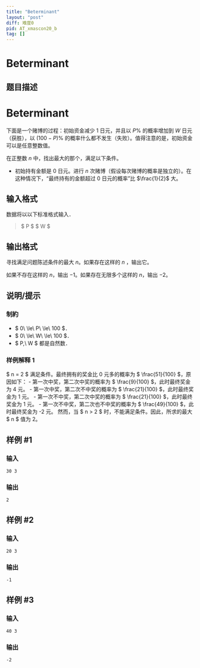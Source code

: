 ```yaml
---
title: "Beterminant"
layout: "post"
diff: 难度0
pid: AT_xmascon20_b
tag: []
---
```


# Beterminant

## 题目描述

# Beterminant


下面是一个赌博的过程：初始资金减少 $1$ 日元，并且以 $P$% 的概率增加到 $W$ 日元（获胜），以 $(100 - P)$% 的概率什么都不发生（失败）。值得注意的是，初始资金可以是任意整数值。

在正整数 $n$ 中，找出最大的那个，满足以下条件。

- 初始持有金额是 $0$ 日元。进行 $n$ 次赌博（假设每次赌博的概率是独立的）。在这种情况下，“最终持有的金额超过 $0$ 日元的概率”比 $\frac{1}{2}$ 大。

## 输入格式

数据将以以下标准格式输入．

> $ P $ $ W $

## 输出格式

寻找满足问题陈述条件的最大 $n$。如果存在这样的 $n$ ，输出它。

如果不存在这样的 $n$，输出 $-1$。如果存在无限多个这样的   $n$，输出 $-2$。

## 说明/提示

### 制約

- $ 0\ \le\ P\ \le\ 100 $．
- $ 0\ \le\ W\ \le\ 100 $．
- $ P,\ W $ 都是自然数．

### 样例解释 1

$ n = 2 $ 满足条件。最终拥有的奖金比 0 元多的概率为 $ \frac{51}{100} $，原因如下： - 第一次中奖，第二次中奖的概率为 $ \frac{9}{100} $，此时最终奖金为 4 元。 - 第一次中奖，第二次不中奖的概率为 $ \frac{21}{100} $，此时最终奖金为 1 元。 - 第一次不中奖，第二次中奖的概率为 $ \frac{21}{100} $，此时最终奖金为 1 元。 - 第一次不中奖，第二次也不中奖的概率为 $ \frac{49}{100} $，此时最终奖金为 -2 元。 然而，当 $ n > 2 $ 时，不能满足条件。因此，所求的最大 $ n $ 值为 2。

## 样例 #1

### 输入

```
30 3
```

### 输出

```
2
```

## 样例 #2

### 输入

```
20 3
```

### 输出

```
-1
```

## 样例 #3

### 输入

```
40 3
```

### 输出

```
-2
```

